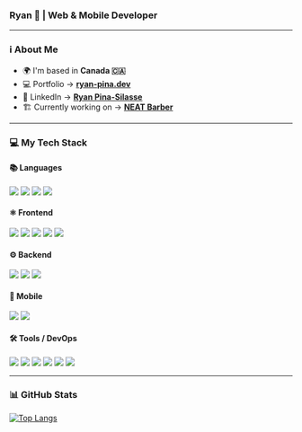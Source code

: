 ### Ryan 👾 | Web & Mobile Developer

---

### ℹ️ About Me  
- 🌍 I'm based in **Canada 🇨🇦**  
- 💻 Portfolio → **[ryan-pina.dev](https://ryan-pina.dev/en)**  
- 💼 LinkedIn → **[Ryan Pina-Silasse](https://www.linkedin.com/in/ryan-pina-silasse/)**  
- 🏗️ Currently working on → **[NEAT Barber](https://github.com/N95Ryan/neat-barber)**  

---

### 💻 My Tech Stack  

#### 📚 Languages  
<p>
  <img src="https://img.shields.io/badge/JavaScript-F7DF1E?style=for-the-badge&logo=javascript&logoColor=black"/>
  <img src="https://img.shields.io/badge/TypeScript-3178C6?style=for-the-badge&logo=typescript&logoColor=white"/>
  <img src="https://img.shields.io/badge/Go-00ADD8?style=for-the-badge&logo=go&logoColor=white"/>
  <img src="https://img.shields.io/badge/Python-FFE873?style=for-the-badge&logo=python&logoColor=black"/>
</p>

#### ⚛️ Frontend  
<p>
  <img src="https://img.shields.io/badge/React-61DAFB?style=for-the-badge&logo=react&logoColor=black"/>
  <img src="https://img.shields.io/badge/Next.js-000000?style=for-the-badge&logo=nextdotjs&logoColor=white"/>
  <img src="https://img.shields.io/badge/Astro-BC52EE?style=for-the-badge&logo=astro&logoColor=white"/>
  <img src="https://img.shields.io/badge/Tailwind_CSS-06B6D4?style=for-the-badge&logo=tailwind-css&logoColor=white"/>
  <img src="https://img.shields.io/badge/ShadCN_UI-000000?style=for-the-badge&logo=shadcn/ui&logoColor=white"/>
</p>

#### ⚙️ Backend  
<p>
  <img src="https://img.shields.io/badge/Express.js-000000?style=for-the-badge&logo=express&logoColor=white"/>
  <img src="https://img.shields.io/badge/Supabase-3ECF8E?style=for-the-badge&logo=supabase&logoColor=black"/>
  <img src="https://img.shields.io/badge/GraphQL-E10098?style=for-the-badge&logo=graphql&logoColor=white"/>
</p>

#### 📱 Mobile  
<p>
  <img src="https://img.shields.io/badge/React%20Native-61DAFB?style=for-the-badge&logo=react&logoColor=black"/>
  <img src="https://img.shields.io/badge/Expo-000020?style=for-the-badge&logo=expo&logoColor=white"/>
</p>

#### 🛠 Tools / DevOps  
<p>
  <img src="https://img.shields.io/badge/Git-F05032?style=for-the-badge&logo=git&logoColor=white"/>
  <img src="https://img.shields.io/badge/Docker-2496ED?style=for-the-badge&logo=docker&logoColor=white"/>
  <img src="https://img.shields.io/badge/Postman-FF6C37?style=for-the-badge&logo=postman&logoColor=white"/>
  <img src="https://img.shields.io/badge/Vercel-000000?style=for-the-badge&logo=vercel&logoColor=white"/>
  <img src="https://img.shields.io/badge/Render-46E3B7?style=for-the-badge&logo=render&logoColor=black"/>
  <img src="https://img.shields.io/badge/Claude-000000?style=for-the-badge&logo=anthropic&logoColor=white"/>
</p>


---

### 📊 GitHub Stats  
[![Top Langs](https://github-readme-stats.vercel.app/api/top-langs/?username=N95Ryan&layout=compact&theme=tokyonight)](https://github.com/anuraghazra/github-readme-stats)
